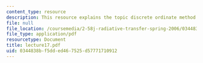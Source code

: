 ```yaml
---
content_type: resource
description: This resource explains the topic discrete ordinate method.
file: null
file_location: /coursemedia/2-58j-radiative-transfer-spring-2006/0344838bf5dded467525d57771710912_lecture17.pdf
file_type: application/pdf
resourcetype: Document
title: lecture17.pdf
uid: 0344838b-f5dd-ed46-7525-d57771710912
---
```

